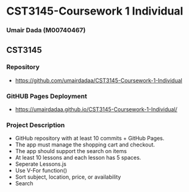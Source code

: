 # CST3145-Coursework 1 Individual
### Umair Dada (M00740467)
## CST3145
### Repository
- https://github.com/umairdadaa/CST3145-Coursework-1-Individual

### GitHUB Pages Deployment
- https://umairdadaa.github.io/CST3145-Coursework-1-Individual/

### Project Description

- GitHub repository with at least 10 commits + GitHub Pages.
- The app must manage the shopping cart and checkout.
- The app should support the search on items
- At least 10 lessons and each lesson has 5 spaces.
- Seperate Lessons.js
- Use V-For function()
- Sort subject, location, price, or availability
- Search
